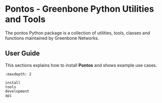 # Pontos - Greenbone Python Utilities and Tools

The pontos Python package is a collection of utilities, tools, classes and
functions maintained by Greenbone Networks.

## User Guide

This sections explains how to install **Pontos** and shows example use cases.

```{toctree}
:maxdepth: 2

install
tools
development
api
```
